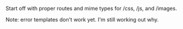 Start off with proper routes and mime types for /css, /js, and /images.

Note: error templates don't work yet. I'm still working out why.